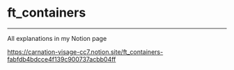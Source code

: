 # ft_containers

----------

All explanations in my Notion page

https://carnation-visage-cc7.notion.site/ft_containers-fabfdb4bdcce4f139c900737acbb04ff

